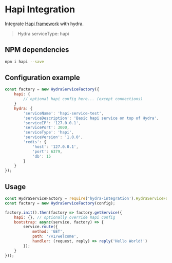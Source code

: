 # Hapi Integration #
Integrate [Hapi framework](https://hapijs.com/) with hydra.
> Hydra serviceType: hapi

## NPM dependencies
```bash
npm i hapi --save
```

## Configuration example ##
```js
const factory = new HydraServiceFactory({
    hapi: {
        // optional hapi config here... (except connections)
    }
    hydra: {
        'serviceName': 'hapi-service-test',
        'serviceDescription': 'Basic hapi service on top of Hydra',
        'serviceIP': '127.0.0.1',
        'servicePort': 3000,
        'serviceType': 'hapi',
        'serviceVersion': '1.0.0',
        'redis': {
            'host': '127.0.0.1',
            'port': 6379,
            'db': 15
        }
    }
});
```

## Usage
```js
const HydraServiceFactory = require('hydra-integration').HydraServiceFactory;
const factory = new HydraServiceFactory(config);

factory.init().then(factory => factory.getService({
    hapi: {}, // optionally override hapi config
    bootstrap: async(service, factory) => {
        service.route({
            method: 'GET',
            path: '/v1/welcome',
            handler: (request, reply) => reply('Hello World!')
        });
    }
}));
```